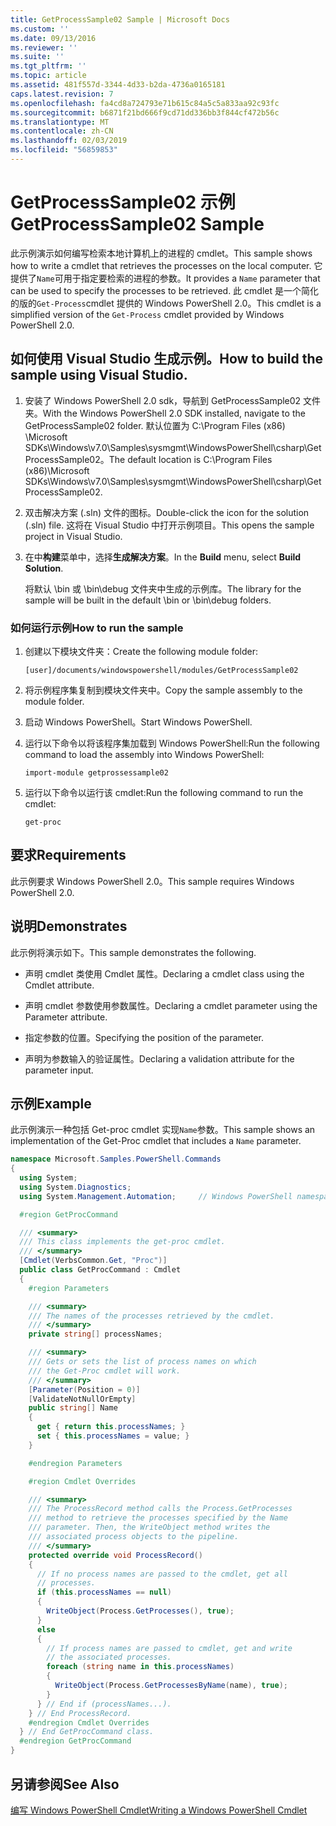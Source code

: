 ```yaml
---
title: GetProcessSample02 Sample | Microsoft Docs
ms.custom: ''
ms.date: 09/13/2016
ms.reviewer: ''
ms.suite: ''
ms.tgt_pltfrm: ''
ms.topic: article
ms.assetid: 481f557d-3344-4d33-b2da-4736a0165181
caps.latest.revision: 7
ms.openlocfilehash: fa4cd8a724793e71b615c84a5c5a833aa92c93fc
ms.sourcegitcommit: b6871f21bd666f9cd71dd336bb3f844cf472b56c
ms.translationtype: MT
ms.contentlocale: zh-CN
ms.lasthandoff: 02/03/2019
ms.locfileid: "56859853"
---
```

# <a name="getprocesssample02-sample"></a><span data-ttu-id="b4f3b-102">GetProcessSample02 示例</span><span class="sxs-lookup"><span data-stu-id="b4f3b-102">GetProcessSample02 Sample</span></span>

<span data-ttu-id="b4f3b-103">此示例演示如何编写检索本地计算机上的进程的 cmdlet。</span><span class="sxs-lookup"><span data-stu-id="b4f3b-103">This sample shows how to write a cmdlet that retrieves the processes on the local computer.</span></span> <span data-ttu-id="b4f3b-104">它提供了`Name`可用于指定要检索的进程的参数。</span><span class="sxs-lookup"><span data-stu-id="b4f3b-104">It provides a `Name` parameter that can be used to specify the processes to be retrieved.</span></span> <span data-ttu-id="b4f3b-105">此 cmdlet 是一个简化的版的`Get-Process`cmdlet 提供的 Windows PowerShell 2.0。</span><span class="sxs-lookup"><span data-stu-id="b4f3b-105">This cmdlet is a simplified version of the `Get-Process` cmdlet provided by Windows PowerShell 2.0.</span></span>

## <a name="how-to-build-the-sample-using-visual-studio"></a><span data-ttu-id="b4f3b-106">如何使用 Visual Studio 生成示例。</span><span class="sxs-lookup"><span data-stu-id="b4f3b-106">How to build the sample using Visual Studio.</span></span>

1. <span data-ttu-id="b4f3b-107">安装了 Windows PowerShell 2.0 sdk，导航到 GetProcessSample02 文件夹。</span><span class="sxs-lookup"><span data-stu-id="b4f3b-107">With the Windows PowerShell 2.0 SDK installed, navigate to the GetProcessSample02 folder.</span></span> <span data-ttu-id="b4f3b-108">默认位置为 C:\Program Files (x86) \Microsoft SDKs\Windows\v7.0\Samples\sysmgmt\WindowsPowerShell\csharp\GetProcessSample02。</span><span class="sxs-lookup"><span data-stu-id="b4f3b-108">The default location is C:\Program Files (x86)\Microsoft SDKs\Windows\v7.0\Samples\sysmgmt\WindowsPowerShell\csharp\GetProcessSample02.</span></span>

2. <span data-ttu-id="b4f3b-109">双击解决方案 (.sln) 文件的图标。</span><span class="sxs-lookup"><span data-stu-id="b4f3b-109">Double-click the icon for the solution (.sln) file.</span></span> <span data-ttu-id="b4f3b-110">这将在 Visual Studio 中打开示例项目。</span><span class="sxs-lookup"><span data-stu-id="b4f3b-110">This opens the sample project in Visual Studio.</span></span>

3. <span data-ttu-id="b4f3b-111">在中**构建**菜单中，选择**生成解决方案**。</span><span class="sxs-lookup"><span data-stu-id="b4f3b-111">In the **Build** menu, select **Build Solution**.</span></span>

    <span data-ttu-id="b4f3b-112">将默认 \bin 或 \bin\debug 文件夹中生成的示例库。</span><span class="sxs-lookup"><span data-stu-id="b4f3b-112">The library for the sample will be built in the default \bin or \bin\debug folders.</span></span>

### <a name="how-to-run-the-sample"></a><span data-ttu-id="b4f3b-113">如何运行示例</span><span class="sxs-lookup"><span data-stu-id="b4f3b-113">How to run the sample</span></span>

1. <span data-ttu-id="b4f3b-114">创建以下模块文件夹：</span><span class="sxs-lookup"><span data-stu-id="b4f3b-114">Create the following module folder:</span></span>

    `[user]/documents/windowspowershell/modules/GetProcessSample02`

2. <span data-ttu-id="b4f3b-115">将示例程序集复制到模块文件夹中。</span><span class="sxs-lookup"><span data-stu-id="b4f3b-115">Copy the sample assembly to the module folder.</span></span>

3. <span data-ttu-id="b4f3b-116">启动 Windows PowerShell。</span><span class="sxs-lookup"><span data-stu-id="b4f3b-116">Start Windows PowerShell.</span></span>

4. <span data-ttu-id="b4f3b-117">运行以下命令以将该程序集加载到 Windows PowerShell:</span><span class="sxs-lookup"><span data-stu-id="b4f3b-117">Run the following command to load the assembly into Windows PowerShell:</span></span>

    `import-module getprossessample02`

5. <span data-ttu-id="b4f3b-118">运行以下命令以运行该 cmdlet:</span><span class="sxs-lookup"><span data-stu-id="b4f3b-118">Run the following command to run the cmdlet:</span></span>

    `get-proc`

## <a name="requirements"></a><span data-ttu-id="b4f3b-119">要求</span><span class="sxs-lookup"><span data-stu-id="b4f3b-119">Requirements</span></span>

<span data-ttu-id="b4f3b-120">此示例要求 Windows PowerShell 2.0。</span><span class="sxs-lookup"><span data-stu-id="b4f3b-120">This sample requires Windows PowerShell 2.0.</span></span>

## <a name="demonstrates"></a><span data-ttu-id="b4f3b-121">说明</span><span class="sxs-lookup"><span data-stu-id="b4f3b-121">Demonstrates</span></span>

<span data-ttu-id="b4f3b-122">此示例将演示如下。</span><span class="sxs-lookup"><span data-stu-id="b4f3b-122">This sample demonstrates the following.</span></span>

- <span data-ttu-id="b4f3b-123">声明 cmdlet 类使用 Cmdlet 属性。</span><span class="sxs-lookup"><span data-stu-id="b4f3b-123">Declaring a cmdlet class using the Cmdlet attribute.</span></span>

- <span data-ttu-id="b4f3b-124">声明 cmdlet 参数使用参数属性。</span><span class="sxs-lookup"><span data-stu-id="b4f3b-124">Declaring a cmdlet parameter using the Parameter attribute.</span></span>

- <span data-ttu-id="b4f3b-125">指定参数的位置。</span><span class="sxs-lookup"><span data-stu-id="b4f3b-125">Specifying the position of the parameter.</span></span>

- <span data-ttu-id="b4f3b-126">声明为参数输入的验证属性。</span><span class="sxs-lookup"><span data-stu-id="b4f3b-126">Declaring a validation attribute for the parameter input.</span></span>

## <a name="example"></a><span data-ttu-id="b4f3b-127">示例</span><span class="sxs-lookup"><span data-stu-id="b4f3b-127">Example</span></span>

<span data-ttu-id="b4f3b-128">此示例演示一种包括 Get-proc cmdlet 实现`Name`参数。</span><span class="sxs-lookup"><span data-stu-id="b4f3b-128">This sample shows an implementation of the Get-Proc cmdlet that includes a `Name` parameter.</span></span>

```csharp
namespace Microsoft.Samples.PowerShell.Commands
{
  using System;
  using System.Diagnostics;
  using System.Management.Automation;     // Windows PowerShell namespace

  #region GetProcCommand

  /// <summary>
  /// This class implements the get-proc cmdlet.
  /// </summary>
  [Cmdlet(VerbsCommon.Get, "Proc")]
  public class GetProcCommand : Cmdlet
  {
    #region Parameters

    /// <summary>
    /// The names of the processes retrieved by the cmdlet.
    /// </summary>
    private string[] processNames;

    /// <summary>
    /// Gets or sets the list of process names on which
    /// the Get-Proc cmdlet will work.
    /// </summary>
    [Parameter(Position = 0)]
    [ValidateNotNullOrEmpty]
    public string[] Name
    {
      get { return this.processNames; }
      set { this.processNames = value; }
    }

    #endregion Parameters

    #region Cmdlet Overrides

    /// <summary>
    /// The ProcessRecord method calls the Process.GetProcesses
    /// method to retrieve the processes specified by the Name
    /// parameter. Then, the WriteObject method writes the
    /// associated process objects to the pipeline.
    /// </summary>
    protected override void ProcessRecord()
    {
      // If no process names are passed to the cmdlet, get all
      // processes.
      if (this.processNames == null)
      {
        WriteObject(Process.GetProcesses(), true);
      }
      else
      {
        // If process names are passed to cmdlet, get and write
        // the associated processes.
        foreach (string name in this.processNames)
        {
          WriteObject(Process.GetProcessesByName(name), true);
        }
      } // End if (processNames...).
    } // End ProcessRecord.
    #endregion Cmdlet Overrides
  } // End GetProcCommand class.
  #endregion GetProcCommand
}
```

## <a name="see-also"></a><span data-ttu-id="b4f3b-129">另请参阅</span><span class="sxs-lookup"><span data-stu-id="b4f3b-129">See Also</span></span>

[<span data-ttu-id="b4f3b-130">编写 Windows PowerShell Cmdlet</span><span class="sxs-lookup"><span data-stu-id="b4f3b-130">Writing a Windows PowerShell Cmdlet</span></span>](./writing-a-windows-powershell-cmdlet.md)

